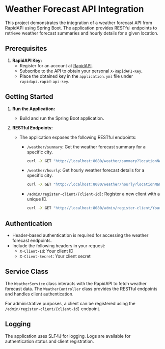 # Weather Forecast API Integration

This project demonstrates the integration of a weather forecast API from RapidAPI using Spring Boot. The application provides RESTful endpoints to retrieve weather forecast summaries and hourly details for a given location.

## Prerequisites

1. **RapidAPI Key:**
    - Register for an account at [RapidAPI](https://rapidapi.com/wettercom-wettercom-default/api/forecast9/).
    - Subscribe to the API to obtain your personal `X-RapidAPI-Key`.
    - Place the obtained key in the `application.yml` file under `rapidapi.rapid-api-key`.

## Getting Started

1. **Run the Application:**
    - Build and run the Spring Boot application.

2. **RESTful Endpoints:**
    - The application exposes the following RESTful endpoints:

        - `/weather/summary`: Get the weather forecast summary for a specific city.
          ```bash
          curl -X GET "http://localhost:8080/weather/summary?locationName=CityName" -H "X-Client-Id: YourClientId" -H "X-Client-Secret: YourClientSecret"
          ```

        - `/weather/hourly`: Get hourly weather forecast details for a specific city.
          ```bash
          curl -X GET "http://localhost:8080/weather/hourly?locationName=CityName" -H "X-Client-Id: YourClientId" -H "X-Client-Secret: YourClientSecret"
          ```

        - `/admin/register-client/{client-id}`: Register a new client with a unique ID.
          ```bash
          curl -X GET "http://localhost:8080/admin/register-client/YourClientId"
          ```

## Authentication

- Header-based authentication is required for accessing the weather forecast endpoints.
- Include the following headers in your request:
    - `X-Client-Id`: Your client ID
    - `X-Client-Secret`: Your client secret

## Service Class

The `WeatherService` class interacts with the RapidAPI to fetch weather forecast data. The `WeatherController` class provides the RESTful endpoints and handles client authentication.

For administrative purposes, a client can be registered using the `/admin/register-client/{client-id}` endpoint.

## Logging

The application uses SLF4J for logging. Logs are available for authentication status and client registration.

